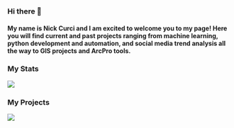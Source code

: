 ### Hi there 👋
#### My name is Nick Curci and I am excited to welcome you to my page! Here you will find current and past projects ranging from machine learning, python development and automation, and social media trend analysis all the way to GIS projects and ArcPro tools.

### My Stats
<img align="center" src="https://github-readme-stats.vercel.app/api/<CARD_TYPE>/?username=<nickcurci>&theme=<THEME_NAME>" />

### My Projects

![](https://img.shields.io/badge/<WORD_ON_LEFT>-<WORD_ON_RIGHT>-informational?style=flat&logo=<LOGO_NAME>&logoColor=white&color=2bbc8a)
<!--
**nickcurci/NickCurci** is a ✨ _special_ ✨ repository because its `README.md` (this file) appears on your GitHub profile.

Here are some ideas to get you started:

- 🔭 I’m currently working on ...
- 🌱 I’m currently learning ...
- 👯 I’m looking to collaborate on ...
- 🤔 I’m looking for help with ...
- 💬 Ask me about ...
- 📫 How to reach me: ...
- 😄 Pronouns: ...
- ⚡ Fun fact: ...
-->
